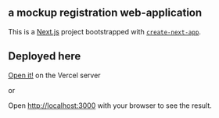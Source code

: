 ## a mockup registration web-application
This is a [Next.js](https://nextjs.org/) project bootstrapped with [`create-next-app`](https://github.com/vercel/next.js/tree/canary/packages/create-next-app).


## Deployed here
[Open it!](https://registration-mockup.vercel.app/registration) on the Vercel server

or

Open [http://localhost:3000](http://localhost:3000) with your browser to see the result.
